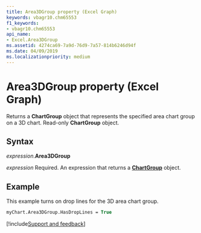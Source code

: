 ```yaml
---
title: Area3DGroup property (Excel Graph)
keywords: vbagr10.chm65553
f1_keywords:
- vbagr10.chm65553
api_name:
- Excel.Area3DGroup
ms.assetid: 4274ca69-7a9d-76d9-7a57-814b6246d94f
ms.date: 04/09/2019
ms.localizationpriority: medium
---
```



# Area3DGroup property (Excel Graph)

Returns a **ChartGroup** object that represents the specified area chart group on a 3D chart. Read-only **ChartGroup** object.

## Syntax

_expression_.**Area3DGroup**

_expression_ Required. An expression that returns a **[ChartGroup](excel.chartgroup-graph-object.md)** object.


## Example

This example turns on drop lines for the 3D area chart group.

```vb
myChart.Area3DGroup.HasDropLines = True
```

[!include[Support and feedback](~/includes/feedback-boilerplate.md)]